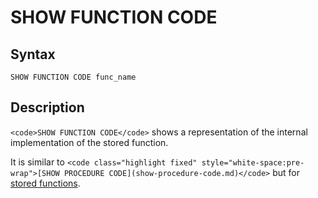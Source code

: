 
# SHOW FUNCTION CODE

## Syntax


```
SHOW FUNCTION CODE func_name
```

## Description


`<code>SHOW FUNCTION CODE</code>` shows a representation of the internal implementation of the stored function.


It is similar to `<code class="highlight fixed" style="white-space:pre-wrap">[SHOW PROCEDURE CODE](show-procedure-code.md)</code>` but for [stored functions](../../../../../server-usage/programming-customizing-mariadb/stored-routines/stored-functions/README.md).

